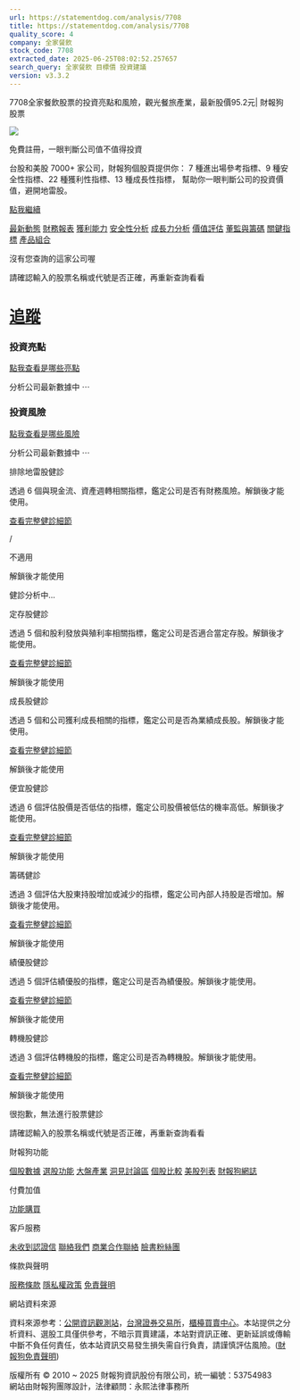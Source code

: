```yaml
---
url: https://statementdog.com/analysis/7708
title: https://statementdog.com/analysis/7708
quality_score: 4
company: 全家餐飲
stock_code: 7708
extracted_date: 2025-06-25T08:02:52.257657
search_query: 全家餐飲 目標價 投資建議
version: v3.3.2
---
```


7708全家餐飲股票的投資亮點和風險，觀光餐旅產業，最新股價95.2元| 財報狗股票















![](https://www.facebook.com/tr?id=1265443774131605&ev=PageView&noscript=1)













































































免費註冊，一眼判斷公司值不值得投資

台股和美股 7000+ 家公司，財報狗個股頁提供你：
7 種進出場參考指標、9 種安全性指標、22 種獲利性指標、13 種成長性指標，
幫助你一眼判斷公司的投資價值，避開地雷股。

[點我繼續](/users/sign_up)

[最新動態](/analysis/7708)
[財務報表](/analysis/7708/monthly-revenue)
[獲利能力](/analysis/7708/profit-margin)
[安全性分析](/analysis/7708/financial-structure-ratio)
[成長力分析](/analysis/7708/monthly-revenue-growth-rate)
[價值評估](/analysis/7708/pe)
[董監與籌碼](/analysis/7708/broker-trading)
[關鍵指標](/analysis/7708/long-term-and-short-term-monthly-revenue-yoy)
[產品組合](/analysis/7708/ai-search)

沒有您查詢的這家公司喔

請確認輸入的股票名稱或代號是否正確，再重新查詢看看

# [追蹤](/users/sign_up)

### 投資亮點

[點我查看是哪些亮點](/users/sign_up)

分析公司最新數據中 ⋯

### 投資風險

[點我查看是哪些風險](/users/sign_up)

分析公司最新數據中 ⋯

排除地雷股健診

透過 6 個與現金流、資產週轉相關指標，鑑定公司是否有財務風險。解鎖後才能使用。

[查看完整健診細節](/users/sign_up)

/

不適用

解鎖後才能使用

健診分析中...

定存股健診

透過 5 個和股利發放與殖利率相關指標，鑑定公司是否適合當定存股。解鎖後才能使用。

[查看完整健診細節](/users/sign_up)

解鎖後才能使用

成長股健診

透過 5 個和公司獲利成長相關的指標，鑑定公司是否為業績成長股。解鎖後才能使用。

[查看完整健診細節](/users/sign_up)

解鎖後才能使用

便宜股健診

透過 6 個評估股價是否低估的指標，鑑定公司股價被低估的機率高低。解鎖後才能使用。

[查看完整健診細節](/users/sign_up)

解鎖後才能使用

籌碼健診

透過 3 個評估大股東持股增加或減少的指標，鑑定公司內部人持股是否增加。解鎖後才能使用。

[查看完整健診細節](/users/sign_up)

解鎖後才能使用

績優股健診

透過 5 個評估績優股的指標，鑑定公司是否為績優股。解鎖後才能使用。

[查看完整健診細節](/users/sign_up)

解鎖後才能使用

轉機股健診

透過 3 個評估轉機股的指標，鑑定公司是否為轉機股。解鎖後才能使用。

[查看完整健診細節](/users/sign_up)

解鎖後才能使用

很抱歉，無法進行股票健診

請確認輸入的股票名稱或代號是否正確，再重新查詢看看





財報狗功能

[個股數據](/analysis)
[選股功能](/screeners)
[大盤產業](/taiex)
[洞見討論區](/insight)
[個股比較](/compare/tpe)
[美股列表](/us-stock-list)
[財報狗網誌](/blog/)

付費加值

[功能購買](/pricing)

客戶服務

[未收到認證信](/users/recv_auth_fail)
[聯絡我們](/contact)
[商業合作聯絡](/contact)
[臉書粉絲團](//www.facebook.com/statementdog)

條款與聲明

[服務條款](/law/tos)
[隱私權政策](/law/privacy)
[免責聲明](/law/disclaimer)

網站資料來源

資料來源参考：[公開資訊觀測站](http://mops.twse.com.tw/mops/web/index)，[台灣證券交易所](http://www.tse.com.tw/)，[櫃檯買賣中心](http://www.otc.org.tw/)。本站提供之分析資料、選股工具僅供參考，不暗示買賣建議，本站對資訊正確、更新延誤或傳輸中斷不負任何責任，依本站資訊交易發生損失需自行負責，請謹慎評估風險。([財報狗免責聲明](/law/disclaimer))

版權所有 © 2010 ~ 2025 財報狗資訊股份有限公司，統一編號：53754983  
網站由財報狗團隊設計，法律顧問：永熙法律事務所
